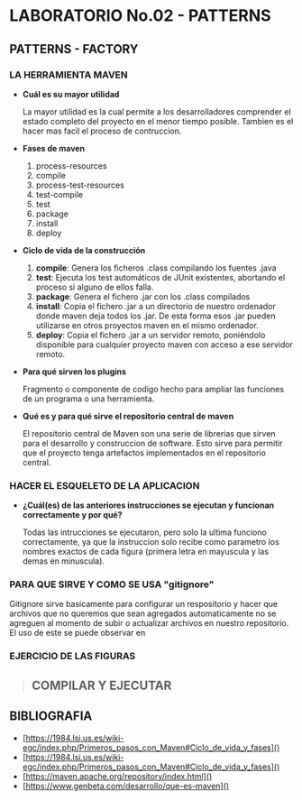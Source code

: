 # **LABORATORIO No.02 - PATTERNS**

## **PATTERNS - FACTORY**

### **LA HERRAMIENTA MAVEN**
* **Cuál es su mayor utilidad**

    La mayor utilidad es la cual permite a los desarrolladores comprender el estado completo del proyecto en el menor tiempo posible. Tambien es el hacer mas facil el proceso de contruccion.

* **Fases de maven**
    1. process-resources
    2. compile
    3. process-test-resources
    4. test-compile
    5. test
    6. package
    7. install
    6. deploy

* **Ciclo de vida de la construcción**
    1. **compile**: Genera los ficheros .class compilando los fuentes .java
    2. **test**: Ejecuta los test automáticos de JUnit existentes, abortando el proceso si alguno de ellos falla.
    3. **package**: Genera el fichero .jar con los .class compilados
    4. **install**: Copia el fichero .jar a un directorio de nuestro ordenador donde maven deja todos los .jar. De esta forma esos .jar pueden utilizarse en otros proyectos maven en el mismo ordenador.
    5. **deploy**: Copia el fichero .jar a un servidor remoto, poniéndolo disponible para cualquier proyecto maven con acceso a ese servidor remoto.

* **Para qué sirven los plugins**

    Fragmento o componente de codigo hecho para ampliar las funciones de un programa o una herramienta.

* **Qué es y para qué sirve el repositorio central de maven**

    El repositorio central de Maven son una serie de librerias que sirven para el desarrollo y construccion de software. Esto sirve para permitir que el proyecto tenga artefactos implementados en el repositorio central.

### **HACER EL ESQUELETO DE LA APLICACION**
* **¿Cuál(es) de las anteriores instrucciones se ejecutan y funcionan correctamente y por qué?**

    Todas las intrucciones se ejecutaron, pero solo la ultima funciono correctamente, ya que la instruccion solo recibe como parametro los nombres exactos de cada figura (primera letra en mayuscula y las demas en minuscula).


### **PARA QUE SIRVE Y COMO SE USA "gitignore"**

Gitignore sirve basicamente para configurar un respositorio y hacer que archivos que no queremos que sean agregados automaticamente no se agreguen al momento de subir o
actualizar archivos en nuestro repositorio. El uso de este se puede observar en

### EJERCICIO DE LAS FIGURAS
> ## COMPILAR Y EJECUTAR
## **BIBLIOGRAFIA**
* [https://1984.lsi.us.es/wiki-egc/index.php/Primeros_pasos_con_Maven#Ciclo_de_vida_y_fases]()
* [https://1984.lsi.us.es/wiki-egc/index.php/Primeros_pasos_con_Maven#Ciclo_de_vida_y_fases]()
* [https://maven.apache.org/repository/index.html]()
* [https://www.genbeta.com/desarrollo/que-es-maven]()

